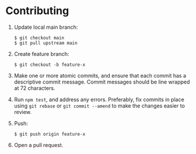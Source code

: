 # Contributing

1.  Update local main branch:

        $ git checkout main
        $ git pull upstream main

2.  Create feature branch:

        $ git checkout -b feature-x

3.  Make one or more atomic commits, and ensure that each commit has a
    descriptive commit message. Commit messages should be line wrapped
    at 72 characters.

4.  Run `npm test`, and address any errors. Preferably, fix commits in place
    using `git rebase` or `git commit --amend` to make the changes easier to
    review.

5.  Push:

        $ git push origin feature-x

6.  Open a pull request.
